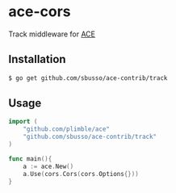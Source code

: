 # ace-cors

Track middleware for [ACE](https://github.com/plimble/ace)

## Installation

``` bash
$ go get github.com/sbusso/ace-contrib/track
```

## Usage

``` go
import (
    "github.com/plimble/ace"
    "github.com/sbusso/ace-contrib/track"
)

func main(){
    a := ace.New()
    a.Use(cors.Cors(cors.Options{}))
}
```

[ACE]: https://github.com/plimble/ace
